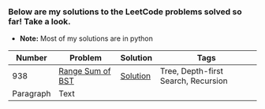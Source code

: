 ### Below are my solutions to the LeetCode problems solved so far! Take a look. 
* **Note:** Most of my solutions are in python


| **Number**      | **Problem**     |  **Solution**    | **Tags**        |
| ----------- | ----------- |  ----------- | ----------- |
| 938      | [Range Sum of BST](https://leetcode.com/problems/range-sum-of-bst/)      | [Solution](/Users/utkarshsharma/Documents/LeetCode_Solutions/RangeSumBST.py)      | Tree, Depth-first Search, Recursion
| Paragraph   | Text        |
